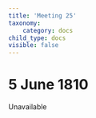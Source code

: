 ```yaml
---
title: 'Meeting 25'
taxonomy:
    category: docs
child_type: docs
visible: false
---
```


# 5 June 1810

<span class="title"><span class="red">Unavailable</span></span>